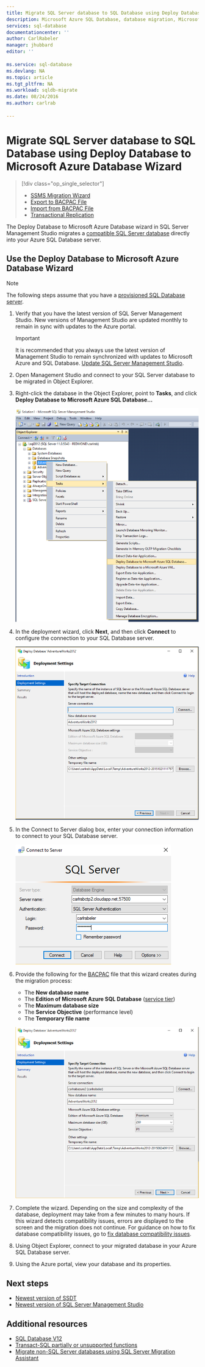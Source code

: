 ```yaml
---
title: Migrate SQL Server database to SQL Database using Deploy Database to Microsoft Azure Database Wizard | Microsoft Azure
description: Microsoft Azure SQL Database, database migration, Microsoft Azure Database Wizard
services: sql-database
documentationcenter: ''
author: CarlRabeler
manager: jhubbard
editor: ''

ms.service: sql-database
ms.devlang: NA
ms.topic: article
ms.tgt_pltfrm: NA
ms.workload: sqldb-migrate
ms.date: 08/24/2016
ms.author: carlrab

---
```

# Migrate SQL Server database to SQL Database using Deploy Database to Microsoft Azure Database Wizard
> [!div class="op_single_selector"]
> * [SSMS Migration Wizard](sql-database-cloud-migrate-compatible-using-ssms-migration-wizard.md)
> * [Export to BACPAC File](sql-database-cloud-migrate-compatible-export-bacpac-ssms.md)
> * [Import from BACPAC File](sql-database-cloud-migrate-compatible-import-bacpac-ssms.md)
> * [Transactional Replication](sql-database-cloud-migrate-compatible-using-transactional-replication.md)
> 
> 

The Deploy Database to Microsoft Azure Database wizard in SQL Server Management Studio migrates a [compatible SQL Server database](sql-database-cloud-migrate.md) directly into your Azure SQL Database server.

## Use the Deploy Database to Microsoft Azure Database Wizard
> [!NOTE]
> The following steps assume that you have a [provisioned SQL Database server](https://azure.microsoft.com/documentation/learning-paths/sql-database-training-learn-sql-database/).
> 
> 

1. Verify that you have the latest version of SQL Server Management Studio. New versions of Management Studio are updated monthly to remain in sync with updates to the Azure portal.
   
   > [!IMPORTANT]
   > It is recommended that you always use the latest version of Management Studio to remain synchronized with updates to Microsoft Azure and SQL Database. [Update SQL Server Management Studio](https://msdn.microsoft.com/library/mt238290.aspx).
   > 
   > 
2. Open Management Studio and connect to your SQL Server database to be migrated in Object Explorer.
3. Right-click the database in the Object Explorer, point to **Tasks**, and click **Deploy Database to Microsoft Azure SQL Database…**
   
    ![Deploy to Azure from Tasks menu](./media/sql-database-cloud-migrate/MigrateUsingDeploymentWizard01.png)
4. In the deployment wizard, click **Next**, and then click **Connect** to configure the connection to your SQL Database server.
   
   ![Deploy to Azure from Tasks menu](./media/sql-database-cloud-migrate/MigrateUsingDeploymentWizard002.png)
5. In the Connect to Server dialog box, enter your connection information to connect to your SQL Database server.
   
    ![Deploy to Azure from Tasks menu](./media/sql-database-cloud-migrate/MigrateUsingDeploymentWizard00.png)
6. Provide the following for the [BACPAC](https://msdn.microsoft.com/library/ee210546.aspx#Anchor_4) file that this wizard creates during the migration process:
   
   * The **New database name** 
   * The **Edition of Microsoft Azure SQL Database** ([service tier](sql-database-service-tiers.md))
   * The **Maximum database size**
   * The **Service Objective** (performance level)
   * The **Temporary file name**  
   
   ![Export settings](./media/sql-database-cloud-migrate/MigrateUsingDeploymentWizard02.png)
7. Complete the wizard. Depending on the size and complexity of the database, deployment may take from a few minutes to many hours. If this wizard detects compatibility issues, errors are displayed to the screen and the migration does not continue. For guidance on how to fix database compatibility issues, go to [fix database compatibility issues](sql-database-cloud-migrate-fix-compatibility-issues.md).
8. Using Object Explorer, connect to your migrated database in your Azure SQL Database server.
9. Using the Azure portal, view your database and its properties.

## Next steps
* [Newest version of SSDT](https://msdn.microsoft.com/library/mt204009.aspx)
* [Newest version of SQL Server Management Studio](https://msdn.microsoft.com/library/mt238290.aspx)

## Additional resources
* [SQL Database V12](sql-database-v12-whats-new.md)
* [Transact-SQL partially or unsupported functions](sql-database-transact-sql-information.md)
* [Migrate non-SQL Server databases using SQL Server Migration Assistant](http://blogs.msdn.com/b/ssma/)

